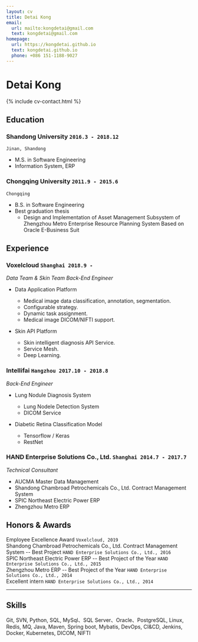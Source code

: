 ```yaml
---
layout: cv
title: Detai Kong
email:
  url: mailto:kongdetai@gmail.com
  text: kongdetai@gmail.com
homepage:
  url: https://kongdetai.github.io
  text: kongdetai.github.io
  phone: +086 151-1188-9027
---
```


# Detai **Kong**

<!--
include contact information from the front matter
Supported arguments:
    - homepage: url, text
    - phone
    - email
-->

{% include cv-contact.html %}

## Education

### **Shandong University** `2016.3 - 2018.12`

```
Jinan, Shandong
```

- M.S. in Software Engineering
- Information System, ERP

### **Chongqing University** `2011.9 - 2015.6`

```
Chongqing
```

- B.S. in Software Engineering
- Best graduation thesis
  - Design and Implementation of Asset Management Subsystem of Zhengzhou Metro Enterprise Resource Planning System Based on Oracle E-Business Suit

## Experience

### **Voxelcloud** `Shanghai 2018.9 -`

_Data Team & Skin Team Back-End Engineer_<br>

- Data Application Platform

  - Medical image data classification, annotation, segmentation.
  - Configurable strategy.
  - Dynamic task assignment.
  - Medical image DICOM/NIFTI support.

- Skin API Platform
  - Skin intelligent diagnosis API Service.
  - Service Mesh.
  - Deep Learning.

### **Intellifai** `Hangzhou 2017.10 - 2018.8`

_Back-End Engineer_<br>

- Lung Nodule Diagnosis System

  - Lung Nodele Detection System
  - DICOM Service

- Diabetic Retina Classification Model
  - Tensorflow / Keras
  - RestNet

### **HAND Enterprise Solutions Co., Ltd.** `Shanghai 2014.7 - 2017.7`

_Technical Consultant_<br>

- AUCMA Master Data Management
- Shandong Chambroad Petrochemicals Co., Ltd. Contract Management System
- SPIC Northeast Electric Power ERP
- Zhengzhou Metro ERP

## Honors & Awards

Employee Excellence Award `Voxelcloud, 2019` <br>
Shandong Chambroad Petrochemicals Co., Ltd. Contract Management System -- Best Project `HAND Enterprise Solutions Co., Ltd., 2016` <br>
SPIC Northeast Electric Power ERP -- Best Project of the Year `HAND Enterprise Solutions Co., Ltd., 2015`<br>
Zhengzhou Metro ERP -- Best Project of the Year `HAND Enterprise Solutions Co., Ltd., 2014`<br>
Excellent intern `HAND Enterprise Solutions Co., Ltd., 2014` <br>

---

## Skills

Git, SVN,
Python,
SQL, MySql、SQL Server、Oracle、PostgreSQL,
Linux, Redis, MQ,
Java, Maven, Spring boot, Mybatis,
DevOps, CI&CD, Jenkins, Docker, Kubernetes,
DICOM, NIFTI

<!-- ### Footer

Last updated: May 2013 -->
